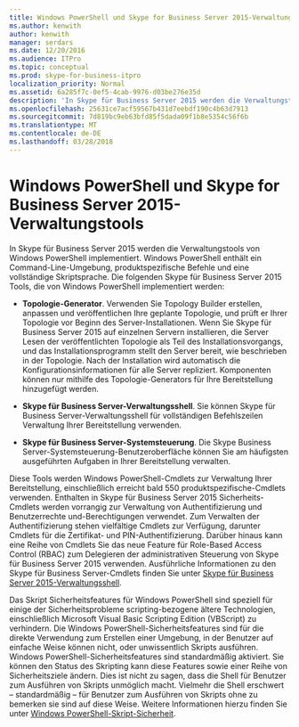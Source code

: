 ```yaml
---
title: Windows PowerShell und Skype for Business Server 2015-Verwaltungstools
ms.author: kenwith
author: kenwith
manager: serdars
ms.date: 12/20/2016
ms.audience: ITPro
ms.topic: conceptual
ms.prod: skype-for-business-itpro
localization_priority: Normal
ms.assetid: 6a285f7c-0ef5-4cab-9976-d03be276e35d
description: 'In Skype für Business Server 2015 werden die Verwaltungstools von Windows PowerShell implementiert. Windows PowerShell enthält ein Command-Line-Umgebung, produktspezifische Befehle und eine vollständige Skriptsprache. Die folgenden Skype für Business Server 2015 Tools, die von Windows PowerShell implementiert werden:'
ms.openlocfilehash: 25631ce7acf59567b431d7eebdf190c4b63d7913
ms.sourcegitcommit: 7d819bc9eb63bfd85f5dada09f1b8e5354c56f6b
ms.translationtype: MT
ms.contentlocale: de-DE
ms.lasthandoff: 03/28/2018
---
```

# <a name="windows-powershell-and-skype-for-business-server-2015-management-tools"></a>Windows PowerShell und Skype for Business Server 2015-Verwaltungstools
 
In Skype für Business Server 2015 werden die Verwaltungstools von Windows PowerShell implementiert. Windows PowerShell enthält ein Command-Line-Umgebung, produktspezifische Befehle und eine vollständige Skriptsprache. Die folgenden Skype für Business Server 2015 Tools, die von Windows PowerShell implementiert werden: 
  
- **Topologie-Generator**. Verwenden Sie Topology Builder erstellen, anpassen und veröffentlichen Ihre geplante Topologie, und prüft er Ihrer Topologie vor Beginn des Server-Installationen. Wenn Sie Skype für Business Server 2015 auf einzelnen Servern installieren, die Server Lesen der veröffentlichten Topologie als Teil des Installationsvorgangs, und das Installationsprogramm stellt den Server bereit, wie beschrieben in der Topologie. Nach der Installation wird automatisch die Konfigurationsinformationen für alle Server repliziert. Komponenten können nur mithilfe des Topologie-Generators für Ihre Bereitstellung hinzugefügt werden.
    
- **Skype für Business Server-Verwaltungsshell**. Sie können Skype für Business Server-Verwaltungsshell für vollständigen Befehlszeilen Verwaltung Ihrer Bereitstellung verwenden.
    
- **Skype für Business Server-Systemsteuerung**. Die Skype Business Server-Systemsteuerung-Benutzeroberfläche können Sie am häufigsten ausgeführten Aufgaben in Ihrer Bereitstellung verwalten.
    
Diese Tools werden Windows PowerShell-Cmdlets zur Verwaltung Ihrer Bereitstellung, einschließlich erreicht bald 550 produktspezifische-Cmdlets verwenden. Enthalten in Skype für Business Server 2015 Sicherheits-Cmdlets werden vorrangig zur Verwaltung von Authentifizierung und Benutzerrechte und-Berechtigungen verwendet. Zum Verwalten der Authentifizierung stehen vielfältige Cmdlets zur Verfügung, darunter Cmdlets für die Zertifikat- und PIN-Authentifizierung. Darüber hinaus kann eine Reihe von Cmdlets Sie das neue Feature für Role-Based Access Control (RBAC) zum Delegieren der administrativen Steuerung von Skype für Business Server 2015 verwenden. Ausführliche Informationen zu den Skype für Business Server-Cmdlets finden Sie unter [Skype für Business Server 2015-Verwaltungsshell](../../manage/management-shell.md).
  
Das Skript Sicherheitsfeatures für Windows PowerShell sind speziell für einige der Sicherheitsprobleme scripting-bezogene ältere Technologien, einschließlich Microsoft Visual Basic Scripting Edition (VBScript) zu verhindern. Die Windows PowerShell-Sicherheitsfeatures sind für die direkte Verwendung zum Erstellen einer Umgebung, in der Benutzer auf einfache Weise können nicht, oder unwissentlich Skripts ausführen. Windows PowerShell-Sicherheitsfeatures sind standardmäßig aktiviert. Sie können den Status des Skripting kann diese Features sowie einer Reihe von Sicherheitsziele ändern. Dies ist nicht zu sagen, dass die Shell für Benutzer zum Ausführen von Skripts unmöglich macht. Vielmehr die Shell erschwert – standardmäßig – für Benutzer zum Ausführen von Skripts ohne zu bemerken sie sind auf diese Weise. Weitere Informationen hierzu finden Sie unter [Windows PowerShell-Skript-Sicherheit](https://go.microsoft.com/fwlink/p/?LinkId=213145).
  

